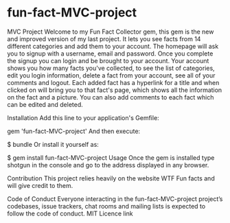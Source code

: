 # fun-fact-MVC-project

MVC Project
Welcome to my Fun Fact Collector gem, this gem is the new and improved version of my last project. It lets you see facts from 14 different categories and add them to your account. The homepage will ask you to signup with a username, email and password. Once you complete the signup you can login and be brought to your account. Your account shows you how many facts you've collected, to see the list of categories, edit you login information, delete a fact from your account, see all of your comments and logout. Each added fact has a hyperlink for a title and when clicked on will bring you to that fact's page, which shows all the information on the fact and a picture. You can also add comments to each fact which can be edited and deleted.

Installation
Add this line to your application's Gemfile:

gem 'fun-fact-MVC-project'
And then execute:

$ bundle
Or install it yourself as:

$ gem install fun-fact-MVC-project
Usage
Once the gem is installed type shotgun in the console and go to the address displayed in any browser.

Contribution
This project relies heavily on the website WTF Fun facts and will give credit to them.

Code of Conduct
Everyone interacting in the fun-fact-MVC-project project’s codebases, issue trackers, chat rooms and mailing lists is expected to follow the code of conduct. MIT Licence link
